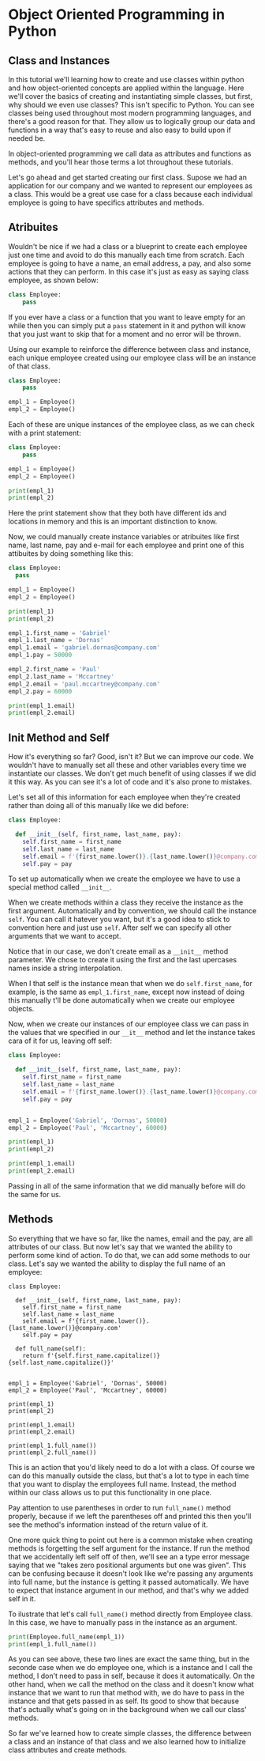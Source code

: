 Object Oriented Programming in Python
===

## Class and Instances

In this tutorial we'll learning how to create and use classes within python and how object-oriented concepts are applied within the language.
Here we'll cover the basics of creating and instantiating simple classes, but first, why should we even use classes? 
This isn't specific to Python. You can see classes being used throughout most modern programming languages, and there's a good reason for that.
They allow us to logically group our data and functions in a way that's easy to reuse and also easy to build upon if needed be.

In object-oriented programming we call data as attributes and functions as methods, and you'll hear those terms a lot throughout these tutorials.

Let's go ahead and get started creating our first class.
Supose we had an application for our company and we wanted to represent our employees as a class.
This would be a great use case for a class because each individual employee is going to have specifics attributes and methods.

## Atribuites

Wouldn't be nice if we had a class or a blueprint to create each employee just one time and avoid to do this manually each time from scratch.
Each employee is going to have a name, an email address, a pay, and also some actions that they can perform.
In this case it's just as easy as saying class employee, as shown below:

```Python
class Employee:
    pass
```

If you ever have a class or a function that you want to leave empty for an while then you can simply put a `pass` statement in it and python will know that you just want to skip that for a moment and no error will be thrown.

Using our example to reinforce the difference between class and instance, each unique employee created using our employee class will be an instance of that class.

```Python
class Employee:
    pass

empl_1 = Employee()
empl_2 = Employee()
```
Each of these are unique instances of the employee class, as we can check with a print statement:

```Python
class Employee:
    pass

empl_1 = Employee()
empl_2 = Employee()

print(empl_1)
print(empl_2)
```

Here the print statement show that they both have different ids and locations in memory and this is an important distinction to know.

Now, we could manually create instance variables or atribuites like first name, last name, pay and e-mail for each employee and print one of this attibuites by doing something like this:

```Python
class Employee:
  pass

empl_1 = Employee()
empl_2 = Employee()

print(empl_1)
print(empl_2)

empl_1.first_name = 'Gabriel'
empl_1.last_name = 'Dornas'
empl_1.email = 'gabriel.dornas@company.com'
empl_1.pay = 50000

empl_2.first_name = 'Paul'
empl_2.last_name = 'Mccartney'
empl_2.email = 'paul.mccartney@company.com'
empl_2.pay = 60000

print(empl_1.email)
print(empl_2.email)
```
## Init Method and Self

How it's everything so far? Good, isn't it? But we can improve our code. 
We wouldn't have to manually set all these and other variables every time we instantiate our classes.
We don't get much benefit of using classes if we did it this way. 
As you can see it's a lot of code and it's also prone to mistakes.

Let's set all of this information for each employee when they're created rather than doing all of this manually like we did before:

```Python
class Employee:

  def __init__(self, first_name, last_name, pay):
    self.first_name = first_name
    self.last_name = last_name
    self.email = f'{first_name.lower()}.{last_name.lower()}@company.com'
    self.pay = pay
```
To set up automatically when we create the employee we have to use a special method called `__init__`.

When we create methods within a class they receive the instance as the first argument.
Automatically and by convention, we should call the instance `self`.
You can call it hatever you want, but it's a good idea to stick to convention here and just use `self`.
After self we can specify all other arguments that we want to accept.

Notice that in our case, we don't create email as a `__init__` method parameter. We chose to create it using the first and the last upercases names inside a string interpolation.

When I that self is the instance mean that when we do `self.first_name`, for example, is the same as `empl_1.first_name`, except now instead of doing this manually t'll be done automatically when we create our employee objects.

Now, when we create our instances of our employee class we can pass in the values that we specified in our `__it__` method and let the instance takes cara of it for us, leaving off self: 

```Python
class Employee:

  def __init__(self, first_name, last_name, pay):
    self.first_name = first_name
    self.last_name = last_name
    self.email = f'{first_name.lower()}.{last_name.lower()}@company.com'
    self.pay = pay


empl_1 = Employee('Gabriel', 'Dornas', 50000)
empl_2 = Employee('Paul', 'Mccartney', 60000)

print(empl_1)
print(empl_2)

print(empl_1.email)
print(empl_2.email)
```

Passing in all of the same information that we did manually before will do the same for us.

## Methods

So everything that we have so far, like the names, email and the pay, are all attributes of our class. 
But now let's say that we wanted the ability to perform some kind of action.
To do that, we can add some methods to our class.
Let's say we wanted the ability to display the full name of an employee:

```
class Employee:

  def __init__(self, first_name, last_name, pay):
    self.first_name = first_name
    self.last_name = last_name
    self.email = f'{first_name.lower()}.{last_name.lower()}@company.com'
    self.pay = pay
  
  def full_name(self):
    return f'{self.first_name.capitalize()} {self.last_name.capitalize()}'


empl_1 = Employee('Gabriel', 'Dornas', 50000)
empl_2 = Employee('Paul', 'Mccartney', 60000)

print(empl_1)
print(empl_2)

print(empl_1.email)
print(empl_2.email)

print(empl_1.full_name())
print(empl_2.full_name())
```

This is an action that you'd likely need to do a lot with a class.
Of course we can do this manually outside the class, but that's a lot to type in each time that you want to display the employees full name.
Instead, the method within our class allows us to put this functionality in one place.

Pay attention to use parentheses in order to run `full_name()` method properly, because if we left the parentheses off and printed this then you'll see the method's information instead of the return value of it.

One more quick thing to point out here is a common mistake when creating methods is forgetting the self argument for the instance.
If run the method that we accidentally left self off of then, we'll see an a type error message saying that we "takes zero positional arguments but one was given".
This can be confusing because it doesn't look like we're passing any arguments into full name, but the instance is getting it passed automatically.
We have to expect that instance argument in our method, and that's why we added self in it.

To ilustrate that let's call `full_name()` method directly from Employee class. In this case, we have to manually pass in the instance as an argument.

```Python
print(Employee.full_name(empl_1))
print(empl_1.full_name())
```

As you can see above, these two lines are exact the same thing, but in the seconde case when we do employee one, which is a instance and I call the method, I don't need to pass in self, because it does it automatically. 
On the other hand, when we call the method on the class and it doesn't know what instance that we want to run that method with, we do have to pass in the instance and that gets passed in as self.
Its good to show that because that's actually what's going on in the background when we call our class' methods.

So far we've learned how to create simple classes, the difference between a class and an instance of that class and we also learned how to initialize class attributes and create methods.
